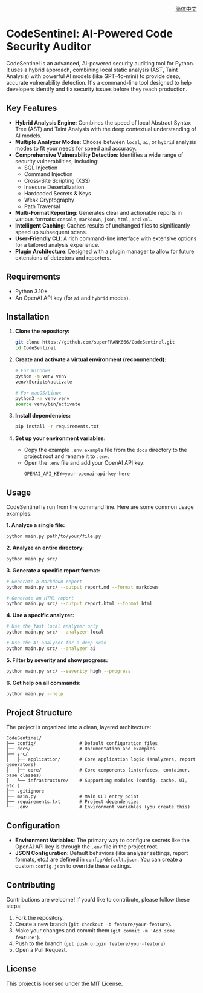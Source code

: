 <p align="right"><a href="README.zh-CN.md">简体中文</a></p>

# CodeSentinel: AI-Powered Code Security Auditor

CodeSentinel is an advanced, AI-powered security auditing tool for Python. It uses a hybrid approach, combining local static analysis (AST, Taint Analysis) with powerful AI models (like GPT-4o-mini) to provide deep, accurate vulnerability detection. It's a command-line tool designed to help developers identify and fix security issues before they reach production.

## Key Features

-   **Hybrid Analysis Engine**: Combines the speed of local Abstract Syntax Tree (AST) and Taint Analysis with the deep contextual understanding of AI models.
-   **Multiple Analyzer Modes**: Choose between `local`, `ai`, or `hybrid` analysis modes to fit your needs for speed and accuracy.
-   **Comprehensive Vulnerability Detection**: Identifies a wide range of security vulnerabilities, including:
    -   SQL Injection
    -   Command Injection
    -   Cross-Site Scripting (XSS)
    -   Insecure Deserialization
    -   Hardcoded Secrets & Keys
    -   Weak Cryptography
    -   Path Traversal
-   **Multi-Format Reporting**: Generates clear and actionable reports in various formats: `console`, `markdown`, `json`, `html`, and `xml`.
-   **Intelligent Caching**: Caches results of unchanged files to significantly speed up subsequent scans.
-   **User-Friendly CLI**: A rich command-line interface with extensive options for a tailored analysis experience.
-   **Plugin Architecture**: Designed with a plugin manager to allow for future extensions of detectors and reporters.

## Requirements

-   Python 3.10+
-   An OpenAI API key (for `ai` and `hybrid` modes).

## Installation

1.  **Clone the repository:**
    ```bash
    git clone https://github.com/superFRANK666/CodeSentinel.git
    cd CodeSentinel
    ```

2.  **Create and activate a virtual environment (recommended):**
    ```bash
    # For Windows
    python -m venv venv
    venv\Scripts\activate

    # For macOS/Linux
    python3 -m venv venv
    source venv/bin/activate
    ```

3.  **Install dependencies:**
    ```bash
    pip install -r requirements.txt
    ```

4.  **Set up your environment variables:**
    -   Copy the example `.env.example` file from the `docs` directory to the project root and rename it to `.env`.
    -   Open the `.env` file and add your OpenAI API key:
        ```
        OPENAI_API_KEY=your-openai-api-key-here
        ```

## Usage

CodeSentinel is run from the command line. Here are some common usage examples:

**1. Analyze a single file:**
```bash
python main.py path/to/your/file.py
```

**2. Analyze an entire directory:**
```bash
python main.py src/
```

**3. Generate a specific report format:**
```bash
# Generate a Markdown report
python main.py src/ --output report.md --format markdown

# Generate an HTML report
python main.py src/ --output report.html --format html
```

**4. Use a specific analyzer:**
```bash
# Use the fast local analyzer only
python main.py src/ --analyzer local

# Use the AI analyzer for a deep scan
python main.py src/ --analyzer ai
```

**5. Filter by severity and show progress:**
```bash
python main.py src/ --severity high --progress
```

**6. Get help on all commands:**
```bash
python main.py --help
```

## Project Structure

The project is organized into a clean, layered architecture:

```
CodeSentinel/
├── config/                # Default configuration files
├── docs/                  # Documentation and examples
├── src/
│   ├── application/       # Core application logic (analyzers, report generators)
│   ├── core/              # Core components (interfaces, container, base classes)
│   └── infrastructure/    # Supporting modules (config, cache, UI, etc.)
├── .gitignore
├── main.py                # Main CLI entry point
├── requirements.txt       # Project dependencies
└── .env                   # Environment variables (you create this)
```

## Configuration

-   **Environment Variables**: The primary way to configure secrets like the OpenAI API key is through the `.env` file in the project root.
-   **JSON Configuration**: Default behaviors (like analyzer settings, report formats, etc.) are defined in `config/default.json`. You can create a custom `config.json` to override these settings.

## Contributing

Contributions are welcome! If you'd like to contribute, please follow these steps:

1.  Fork the repository.
2.  Create a new branch (`git checkout -b feature/your-feature`).
3.  Make your changes and commit them (`git commit -m 'Add some feature'`).
4.  Push to the branch (`git push origin feature/your-feature`).
5.  Open a Pull Request.

## License

This project is licensed under the MIT License.
